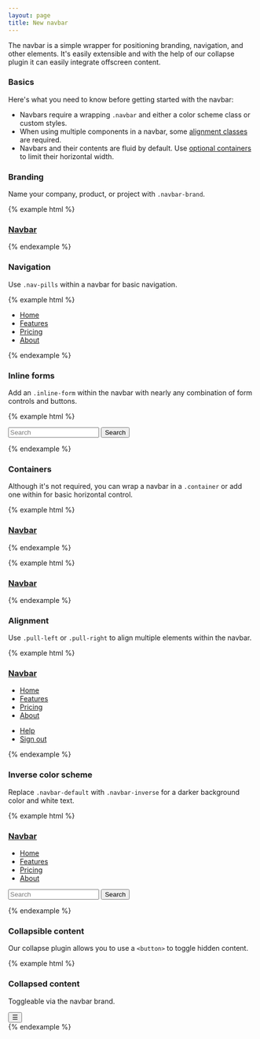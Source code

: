 ```yaml
---
layout: page
title: New navbar
---
```


The navbar is a simple wrapper for positioning branding, navigation, and other elements. It's easily extensible and with the help of our collapse plugin it can easily integrate offscreen content.

### Basics

Here's what you need to know before getting started with the navbar:

- Navbars require a wrapping `.navbar` and either a color scheme class or custom styles.
- When using multiple components in a navbar, some [alignment classes](#alignment) are required.
- Navbars and their contents are fluid by default. Use [optional containers](#containers) to limit their horizontal width.

### Branding

Name your company, product, or project with `.navbar-brand`.

{% example html %}
<div class="navbar navbar-default">
  <h3 class="navbar-brand">
    <a href="#">Navbar</a>
  </h3>
</div>
{% endexample %}

### Navigation

Use `.nav-pills` within a navbar for basic navigation.

{% example html %}
<div class="navbar navbar-default">
  <ul class="nav nav-pills">
    <li class="nav-item active">
      <a class="nav-link" href="#">Home</a>
    </li>
    <li class="nav-item">
      <a class="nav-link" href="#">Features</a>
    </li>
    <li class="nav-item">
      <a class="nav-link" href="#">Pricing</a>
    </li>
    <li class="nav-item">
      <a class="nav-link" href="#">About</a>
    </li>
  </ul>
</div>
{% endexample %}

### Inline forms

Add an `.inline-form` within the navbar with nearly any combination of form controls and buttons.

{% example html %}
<div class="navbar navbar-default">
  <form class="form-inline">
    <input class="form-control" type="text" placeholder="Search">
    <button class="btn btn-primary" type="submit">Search</button>
  </form>
</div>
{% endexample %}

### Containers

Although it's not required, you can wrap a navbar in a `.container` or add one within for basic horizontal control.

{% example html %}
<div class="navbar navbar-default">
  <div class="container">
    <h3 class="navbar-brand">
      <a href="#">Navbar</a>
    </h3>
  </div>
</div>
{% endexample %}

{% example html %}
<div class="container">
  <div class="navbar navbar-default">
    <h3 class="navbar-brand">
      <a href="#">Navbar</a>
    </h3>
  </div>
</div>
{% endexample %}

### Alignment

Use `.pull-left` or `.pull-right` to align multiple elements within the navbar.

{% example html %}
<div class="navbar navbar-default">
  <h3 class="navbar-brand pull-left">
    <a href="#">Navbar</a>
  </h3>
  <ul class="nav nav-pills pull-left">
    <li class="nav-item active">
      <a class="nav-link" href="#">Home</a>
    </li>
    <li class="nav-item">
      <a class="nav-link" href="#">Features</a>
    </li>
    <li class="nav-item">
      <a class="nav-link" href="#">Pricing</a>
    </li>
    <li class="nav-item">
      <a class="nav-link" href="#">About</a>
    </li>
  </ul>
  <ul class="nav nav-pills pull-right">
    <li class="nav-item">
      <a class="nav-link" href="#">Help</a>
    </li>
    <li class="nav-item">
      <a class="nav-link" href="#">Sign out</a>
    </li>
  </ul>
</div>
{% endexample %}

### Inverse color scheme

Replace `.navbar-default` with `.navbar-inverse` for a darker background color and white text.

{% example html %}
<div class="navbar navbar-inverse">
  <h3 class="navbar-brand pull-left">
    <a href="#">Navbar</a>
  </h3>
  <ul class="nav nav-pills pull-left">
    <li class="nav-item active">
      <a class="nav-link" href="#">Home</a>
    </li>
    <li class="nav-item">
      <a class="nav-link" href="#">Features</a>
    </li>
    <li class="nav-item">
      <a class="nav-link" href="#">Pricing</a>
    </li>
    <li class="nav-item">
      <a class="nav-link" href="#">About</a>
    </li>
  </ul>
  <form class="form-inline pull-right">
    <input class="form-control" type="text" placeholder="Search">
    <button class="btn btn-primary" type="submit">Search</button>
  </form>
</div>
{% endexample %}

### Collapsible content

Our collapse plugin allows you to use a `<button>` to toggle hidden content.

{% example html %}
<div class="collapse" id="navbar-header">
  <div class="inverse p-a">
    <h3>Collapsed content</h3>
    <p>Toggleable via the navbar brand.</p>
  </div>
</div>
<div class="navbar navbar-default">
  <button class="navbar-toggler" type="button" data-toggle="collapse" data-target="#navbar-header">
    &#9776;
  </button>
</div>
{% endexample %}
